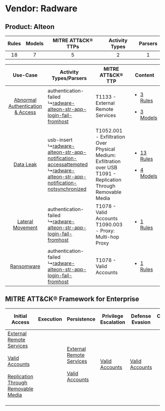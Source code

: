 Vendor: Radware
===============
Product: Alteon
---------------
| Rules | Models | MITRE ATT&CK® TTPs | Activity Types | Parsers |
|:-----:|:------:|:------------------:|:--------------:|:-------:|
|  18   |   7    |         5          |       2        |    1    |

|    Use-Case    | Activity Types/Parsers    | MITRE ATT&CK® TTP    | Content    |
|:----:| ---- | ---- | ---- |
| [Abnormal Authentication & Access](../../../UseCases/uc_abnormal_authentication_&_access.md) |  authentication-failed<br> ↳[radware-alteon-str-app-login-fail-fromhost](Ps/pC_radwarealteonstrapploginfailfromhost.md)<br>    | T1133 - External Remote Services<br>    | [<ul><li>3 Rules</li></ul><ul><li>3 Models</li></ul>](RM/r_m_radware_alteon_Abnormal_Authentication_&_Access.md) |
|    [Data Leak](../../../UseCases/uc_data_leak.md)    |  usb-insert<br> ↳[radware-alteon-str-app-notification-accessattempted](Ps/pC_radwarealteonstrappnotificationaccessattempted.md)<br> ↳[radware-alteon-str-app-notification-notsynchronized](Ps/pC_radwarealteonstrappnotificationnotsynchronized.md)<br> | T1052.001 - Exfiltration Over Physical Medium: Exfiltration over USB<br>T1091 - Replication Through Removable Media<br> | [<ul><li>13 Rules</li></ul><ul><li>4 Models</li></ul>](RM/r_m_radware_alteon_Data_Leak.md)    |
|    [Lateral Movement](../../../UseCases/uc_lateral_movement.md)    |  authentication-failed<br> ↳[radware-alteon-str-app-login-fail-fromhost](Ps/pC_radwarealteonstrapploginfailfromhost.md)<br>    | T1078 - Valid Accounts<br>T1090.003 - Proxy: Multi-hop Proxy<br>    | [<ul><li>1 Rules</li></ul>](RM/r_m_radware_alteon_Lateral_Movement.md)    |
|    [Ransomware](../../../UseCases/uc_ransomware.md)    |  authentication-failed<br> ↳[radware-alteon-str-app-login-fail-fromhost](Ps/pC_radwarealteonstrapploginfailfromhost.md)<br>    | T1078 - Valid Accounts<br>    | [<ul><li>1 Rules</li></ul>](RM/r_m_radware_alteon_Ransomware.md)    |

MITRE ATT&CK® Framework for Enterprise
--------------------------------------
| Initial Access                                                                                                                                                                                                                           | Execution | Persistence                                                                                                                                      | Privilege Escalation                                                | Defense Evasion                                                     | Credential Access | Discovery | Lateral Movement                                                                         | Collection | Command and Control                                                                                                                       | Exfiltration                                                                                                                                                                                            | Impact |
| ---------------------------------------------------------------------------------------------------------------------------------------------------------------------------------------------------------------------------------------- | --------- | ------------------------------------------------------------------------------------------------------------------------------------------------ | ------------------------------------------------------------------- | ------------------------------------------------------------------- | ----------------- | --------- | ---------------------------------------------------------------------------------------- | ---------- | ----------------------------------------------------------------------------------------------------------------------------------------- | ------------------------------------------------------------------------------------------------------------------------------------------------------------------------------------------------------- | ------ |
| [External Remote Services](https://attack.mitre.org/techniques/T1133)<br><br>[Valid Accounts](https://attack.mitre.org/techniques/T1078)<br><br>[Replication Through Removable Media](https://attack.mitre.org/techniques/T1091)<br><br> |           | [External Remote Services](https://attack.mitre.org/techniques/T1133)<br><br>[Valid Accounts](https://attack.mitre.org/techniques/T1078)<br><br> | [Valid Accounts](https://attack.mitre.org/techniques/T1078)<br><br> | [Valid Accounts](https://attack.mitre.org/techniques/T1078)<br><br> |                   |           | [Replication Through Removable Media](https://attack.mitre.org/techniques/T1091)<br><br> |            | [Proxy: Multi-hop Proxy](https://attack.mitre.org/techniques/T1090/003)<br><br>[Proxy](https://attack.mitre.org/techniques/T1090)<br><br> | [Exfiltration Over Physical Medium: Exfiltration over USB](https://attack.mitre.org/techniques/T1052/001)<br><br>[Exfiltration Over Physical Medium](https://attack.mitre.org/techniques/T1052)<br><br> |        |